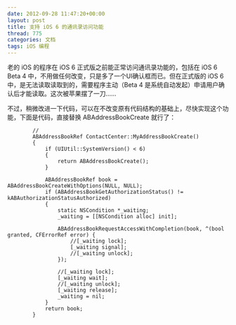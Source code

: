 ```yaml
---
date: 2012-09-28 11:47:20+00:00
layout: post
title: 支持 iOS 6 的通讯录访问功能
thread: 775
categories: 文档
tags: iOS 编程
---
```


老的 iOS 的程序在 iOS 6 正式版之前能正常访问通讯录功能的，包括在 iOS 6 Beta 4 中，不用做任何改变，只是多了一个UI确认框而已。但在正式版的 iOS 6 中，是无法读取读取到的，需要程序主动（Beta 4 是系统自动发起）申请用户确认后才能读取。这次被苹果摆了一刀……

不过，稍微改进一下代码，可以在不改变原有代码结构的基础上，尽快实现这个功能，下面是代码，直接替换 ABAddressBookCreate 就行了：

<!-- more -->

			//
			ABAddressBookRef ContactCenter::MyAddressBookCreate()
			{
				if (UIUtil::SystemVersion() < 6)
				{
					return ABAddressBookCreate();
				}
				
				ABAddressBookRef book = ABAddressBookCreateWithOptions(NULL, NULL);
				if (ABAddressBookGetAuthorizationStatus() != kABAuthorizationStatusAuthorized)
				{
					static NSCondition *_waiting;
					_waiting = [[NSCondition alloc] init];

					ABAddressBookRequestAccessWithCompletion(book, ^(bool granted, CFErrorRef error) {
						//[_waiting lock];
						[_waiting signal];
						//[_waiting unlock];
					});
					
					//[_waiting lock];
					[_waiting wait];
					//[_waiting unlock];
					[_waiting release];
					_waiting = nil;
				}
				return book;
			}
